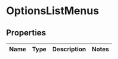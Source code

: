 
# OptionsListMenus

## Properties
Name | Type | Description | Notes
------------ | ------------- | ------------- | -------------



